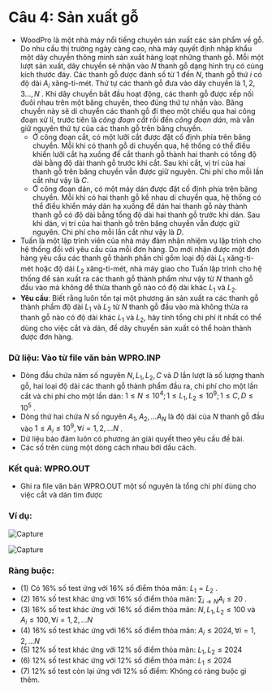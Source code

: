 # Câu 4: Sản xuất gỗ 
- WoodPro là một nhà máy nổi tiếng chuyên sản xuất các sản phẩm về gỗ. Do nhu cầu thị trường ngày càng cao, nhà máy quyết định nhập khẩu một dây chuyền thông minh sản xuất hàng loạt những thanh gỗ. Mỗi một lượt sản xuất, dây chuyền sẽ nhận vào $N$ thanh gỗ dạng hình trụ có cùng kích thước đáy. Các thanh gỗ được đánh số từ $1$ đến $N$, thanh gỗ thứ $i$ có độ dài $A_{i}$ xăng-ti-mét. Thứ tự các thanh gỗ đưa vào dây chuyền là $1,2,3...,N$ . Khi dây chuyền bắt đầu hoạt động, các thanh gỗ được xếp nối đuôi nhau trên một băng chuyền, theo đúng thứ tự nhận vào. Băng chuyền này sẽ di chuyển các thanh gỗ đi theo một chiều qua hai công đoạn xử lí, trước tiên là *công đoạn cắt* rồi đến *công đoạn dán*, mà vẫn giữ nguyên thứ tự của các thanh gỗ trên băng chuyền.
    - Ở công đoạn cắt, có một lưỡi cắt được đặt cố định phía trên băng chuyền. Mỗi khi có thanh gỗ di chuyển qua, hệ thống có thể điều khiển lưỡi cắt hạ xuống để cắt thanh gỗ thành hai thanh có tổng độ dài bằng độ dài thanh gỗ trước khi cắt. Sau khi cắt, vị trí của hai thanh gỗ trên băng chuyền vẫn được giữ nguyên. Chi phí cho mỗi lần cắt như vậy là $C$.
    - Ở công đoạn dán, có một máy dán được đặt cố định phía trên băng chuyền. Mỗi khi có hai thanh gỗ kề nhau di chuyển qua, hệ thống có thể điều khiển máy dán hạ xuống để dán hai thanh gỗ này thành thanh gỗ có độ dài bằng tổng độ dài hai thanh gỗ trước khi dán. Sau khi dán, vị trí của hai thanh gỗ trên băng chuyền vẫn được giữ nguyên. Chi phí cho mỗi lần cắt như vậy là $D$.
- Tuấn là một lập trình viên của nhà máy đảm nhận nhiệm vụ lập trình cho hệ thống đối với yêu cầu của mỗi đơn hàng. Do mới nhận được một đơn hàng yêu cầu các thanh gỗ thành phần chỉ gồm loại độ dài $L_{1}$ xăng-ti-mét hoặc độ dài $L_{2}$ xăng-ti-mét, nhà máy giao cho Tuấn lập trình cho hệ thống để sản xuất ra các thanh gỗ thành phẩm như vậy từ $N$ thanh gỗ đầu vào mà không để thừa thanh gỗ nào có độ dài khác $L_{1}$ và $L_{2}$.
- **Yêu cầu**: Biết rằng luôn tồn tại một phương án sản xuất ra các thanh gỗ thành phẩm độ dài $L_{1}$ và $L_{2}$ từ $N$ thanh gỗ đầu vào mà không thừa ra thanh gỗ nào có độ dài khác $L_{1}$ và $L_{2}$, hãy tính tổng chi phí ít nhất có thể dùng cho việc cắt và dán, để dây chuyền sản xuất có thể hoàn thành được đơn hàng.
### Dữ liệu: Vào từ file văn bản WPRO.INP
   - Dòng đầu chứa năm số nguyên $N,L_{1}, L_{2}, C$ và $D$ lần lượt là số lượng thanh gỗ, hai loại độ dài các thanh gỗ thành phẩm đầu ra, chi phí cho một lần cắt và chi phí cho một lần dán: $1 \le N \le {10^4};1 \le {L_1},{L_2} \le {10^9};1 \le C,D \le {10^5}$ .
   - Dòng thứ hai chứa $N$ số nguyên $A_{1}, A_{2},... A_{N}$ là độ dài của $N$ thanh gỗ đầu vào $1 \le {A_i} \le {10^9},\forall i = 1,2,...N$ .
- Dữ liệu bảo đảm luôn có phương án giải quyết theo yêu cầu đề bài.
- Các số trên cùng một dòng cách nhau bởi dấu cách.
### Kết quả: WPRO.OUT
- Ghi ra file văn bản WPRO.OUT một số nguyên là tổng chi phí dùng cho việc cắt và dán tìm được
### Ví dụ: 

![Capture](https://github.com/MustardLawyer1995/HSGQG-2024/assets/156400720/326f8ef3-b38a-42e2-9a11-d65359075872)

![Capture](https://github.com/MustardLawyer1995/HSGQG-2024/assets/156400720/9b167569-358f-4788-b1e6-4af3a6cc4ab1)

### Ràng buộc:  
- (1) Có 16% số test ứng với 16% số điểm thỏa mãn: $L_{1}=L_{2}$ .
- (2) 16% số test khác ứng với 16% số điểm thỏa mãn: $\sum _ {i \to N} A_{i} \le 20$ .
- (3) 16% số test khác ứng với 16% số điểm thỏa mãn: $N,L_{1},L_{2} \le 100$ và $A_{i} \le 100, \forall i = 1,2,...N$ 
- (4) 16% số test khác ứng với 16% số điểm thỏa mãn: $A_{i} \le 2024, \forall i = 1,2,...N$
- (5) 12% số test khác ứng với 12% số điểm thỏa mãn: $L_{1},L_{2} \le 2024$
- (6) 12% số test khác ứng với 12% số điểm thỏa mãn: $L_{1} \le 2024$
- (7) 12% số test còn lại ứng với 12% số điểm: Không có ràng buộc gì thêm. 









